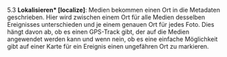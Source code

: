 5.3 **Lokalisieren\* [localize]**\: Medien bekommen einen Ort in die Metadaten geschrieben. Hier wird zwischen einem Ort für alle Medien desselben Ereignisses unterschieden und je einem genauen Ort für jedes Foto. Dies hängt davon ab, ob es einen GPS-Track gibt, der auf die Medien angewendet werden kann und wenn nein, ob es eine einfache Möglichkeit gibt auf einer Karte für ein Ereignis einen ungefähren Ort zu markieren.